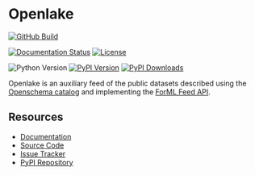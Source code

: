 <!--
 Licensed to the Apache Software Foundation (ASF) under one
 or more contributor license agreements.  See the NOTICE file
 distributed with this work for additional information
 regarding copyright ownership.  The ASF licenses this file
 to you under the Apache License, Version 2.0 (the
 "License"); you may not use this file except in compliance
 with the License.  You may obtain a copy of the License at

   http://www.apache.org/licenses/LICENSE-2.0

 Unless required by applicable law or agreed to in writing,
 software distributed under the License is distributed on an
 "AS IS" BASIS, WITHOUT WARRANTIES OR CONDITIONS OF ANY
 KIND, either express or implied.  See the License for the
 specific language governing permissions and limitations
 under the License.
-->

Openlake
========

[![GitHub Build](https://github.com/formlio/openlake/workflows/CI%20Build/badge.svg)](https://github.com/formlio/openlake/actions/)

[![Documentation Status](https://readthedocs.org/projects/openlake/badge/?version=latest)](https://openlake.readthedocs.io/en/latest/)
[![License](http://img.shields.io/:license-Apache%202-blue.svg)](http://www.apache.org/licenses/LICENSE-2.0.txt)

![Python Version](https://img.shields.io/pypi/pyversions/openlake.svg)
[![PyPI Version](https://badge.fury.io/py/openlake.svg)](https://pypi.org/project/openlake/)
[![PyPI Downloads](https://img.shields.io/pypi/dm/openlake)](https://pypi.org/project/openlake/)


Openlake is an auxiliary feed of the public datasets described using the
[Openschema catalog](https://openschema.readthedocs.io/en/latest/) and implementing the
[ForML Feed API](https://docs.forml.io/en/latest/feed.html).

Resources
---------

* [Documentation](https://openlake.readthedocs.io/en/latest/)
* [Source Code](https://github.com/formlio/openlake/)
* [Issue Tracker](https://github.com/formlio/openlake/issues/)
* [PyPI Repository](https://pypi.org/project/openlake/)
